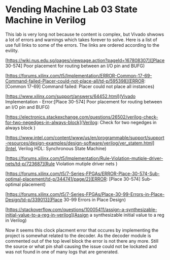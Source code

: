 # Vending Machine Lab 03 State Machine in Verilog
This lab is very long not because te content is complex, but Vivado 
shwows a lot of errors and warnings which takes forever to solve. Here 
is a list of use full links to some of the errors. The links are ordered 
according to the evility.

[https://wiki.nus.edu.sg/pages/viewpage.action?pageId=167808307]([Place 
30-574] Poor placement for routing between an I/O pin and BUFG)

[https://forums.xilinx.com/t5/Implementation/ERROR-Common-17-69-Command-failed-Placer-could-not-place-all/td-p/595398](ERROR: 
[Common 17-69] Command failed: Placer could not place all instances)

[https://www.xilinx.com/support/answers/64452.html](Vivado 
Implementation - Error:[Place 30-574] Poor placement for routing 
between an I/O pin and BUFG)

[https://electronics.stackexchange.com/questions/26502/verilog-check-for-two-negedges-in-always-block](Verilog: 
Check for two negedges in always block
)

[https://www.intel.com/content/www/us/en/programmable/support/support-resources/design-examples/design-software/verilog/ver_statem.html](Intel, 
Verilog HDL: Synchronous State Machine)

[https://forums.xilinx.com/t5/Implementation/Rule-Violation-mutiple-driver-nets/td-p/723687](Rule 
Violation mutiple driver nets
)

[https://forums.xilinx.com/t5/7-Series-FPGAs/ERROR-Place-30-574-Sub-optimal-placement/td-p/344741/page/2](ERROR: 
[Place 30-574] 
Sub-optimal placement)

[https://forums.xilinx.com/t5/7-Series-FPGAs/Place-30-99-Errors-in-Place-Design/td-p/339013](Place 
30-99 Errors in Place Design)

[https://stackoverflow.com/questions/10005411/assign-a-synthesizable-initial-value-to-a-reg-in-verilog](Assign 
a synthesizable initial value to a reg in Verilog)

Now it seems this clock placment error that occures by implementing the 
project is somewhat related to the decoder. As the decoder module is 
commented out of the top level block the error is not there any more. 
Still the source or what pin shall causing the issue could not be 
lockated and was not found in one of many logs that are generated.
